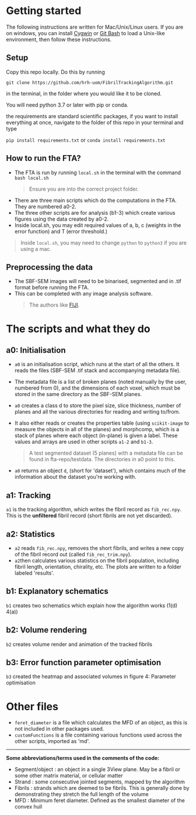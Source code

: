 


# Getting started

The following instructions are written for Mac/Unix/Linux users.  If you are on windows, you can install [Cygwin](https://www.cygwin.com/) or [Git Bash](https://gitforwindows.org/) to load a Unix-like environment, then follow these instructions.


## Setup

Copy this repo locally. Do this by running

`git clone https://github.com/hrh-uom/FibrilTrackingAlgorithm.git`

in the terminal, in the folder where you would like it to be cloned.

You will need python 3.7 or later with pip or conda.

the requirements are standard scientific packages, if you want to install everything at once, navigate to the folder of this repo in your terminal and type

`pip install requirements.txt` or `conda install requirements.txt`


## How to run the FTA?

 - The FTA is run by running `local.sh` in the terminal with the command
		      `bash local.sh`
	>Ensure you are into the correct project folder.  
  - There are three main scripts which do the computations in the FTA. They are numbered a0-2.
  - The three other scripts are for analysis (b1-3) which create various
   figures using the data created by a0-2.
   - Inside local.sh, you may edit required values of a, b, c (weights in
   the error function) and T (error threshold.)

 > Inside `local.sh`, you may need to change `python` to `python3` if you are using a mac.

## Preprocessing the data

 - The SBF-SEM images will need to be binarised, segmented and in .tif format before running the FTA.
 - This can be completed with any image analysis software.
	>The authors like [FIJI](https://fiji.sc/).
# The scripts and what they do
## a0: Initialisation
- `a0` is an initialisation script, which runs at the start of all the others. It reads the files (SBF-SEM .tif stack and accompanying metadata file).
- The metadata file is a list of broken planes (noted manually by the user, numbered from 0), and the dimensions of each voxel, which must be stored in the same directory as the SBF-SEM planes.
- `a0` creates a class d to store the pixel size, slice thickness, number of planes and all  the various directories for reading and writing to/from.
-  It also either reads or creates the properties table (using
`scikit-image` to measure the objects in all of the planes) and
morphcomp, which is a stack of planes where each object (in-plane) is
given a label. These values and arrays are used in other scripts `a1-2`
and `b1-3`.

   >A test segmented dataset (5 planes) with a metadata file can be found in fta-repo/testdata. The directories in a0 point to this.

- `a0` returns an object `d`, (short for 'dataset'), which contains much of
   the information about the dataset you're working with.

## a1: Tracking
`a1` is the tracking algorithm, which writes the fibril record as `fib_rec.npy`. This is the **unfiltered** fibril record (short fibrils are not yet discarded).

## a2: Statistics
 - `a2` reads `fib_rec.npy`, removes the short fibrils, and writes a new copy of the fibril record out (called `fib_rec_trim.npy`).
- `a2`then calculates various statistics on the fibril population, including fibril length, orientation, chirality, etc. The plots are written to a folder labeled 'results'.

## b1: Explanatory schematics
`b1` creates two schematics which explain how the algorithm works (1(d) 4(a))

## b2: Volume rendering
`b2` creates volume render and animation of the tracked fibrils

## b3: Error function parameter optimisation
`b3` created the heatmap and associated volumes in figure 4: Parameter optimisation

# Other files
* `feret_diameter` is a file which calculates the MFD of an object, as this is not included in other packages used.
* `customFunctions` is a file containing various functions used across the other scripts, imported as 'md'.

---
**Some abbreviations/terms used in the comments of the code:**

* Segment/object : an object in a single 3View plane. May be a fibril or some other matrix material, or cellular matter
* Strand : some consecutive jointed segments, mapped by the algorithm
* Fibrils : strands which are deemed to be fibrils. This is generally done by demonstrating they stretch the full length of the volume
* MFD : Minimum feret diameter. Defined as the smallest diameter of the convex hull
